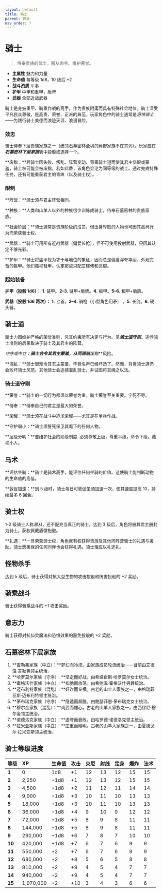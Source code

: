 ```yaml
---
layout: default
title: 骑士
parent: 职业
nav_order: 7
---
```


# 骑士

> 侍奉贵族的武士，服从命令、维护荣誉。

- **主属性**	魅力和力量
- **生命值**	每等级 1d8，10 级后 +2
- **战斗资质**	军事
- **护甲**	中甲和重甲，盾牌
- **武器**	全部近战武器

骑士是身披重甲、骑乘作战的高手，作为贵族附庸而具有特殊社会地位。骑士深受平凡民众尊敬，是高贵、荣誉、正派的典范。玩家角色中的骑士通常是*游侠骑士*——为践行骑士美德而浪迹天涯、浪漫冒险。

### 效忠

骑士侍奉下层贵族家族之一（统领石墓密林全境的蕨野家族不在其列）。玩家应在***石墓密林下层家族***表中投骰或选择一个。

**废黜：**若骑士因失败、叛乱、阵营变动、背离骑士道而使其君主恼恨或蒙羞，骑士权可能会被废黜。若如此番，该角色会沦为同等级的战士。通过完成特殊任务，还有可能重获君主的青睐（以及骑士权）。

### 限制

**阵营：**骑士须与君主阵营相同。

**种族：**人类和山羊人以外的种族很少训练成骑士，侍奉石墓密林的贵族家族。

**社会阶层：**骑士通常是贵族阶级的成员，但出身卑贱的人物也可因其高尚行为而荣获骑士权。

**武器：**骑士可用所有近战武器（偏爱长枪），但不可使用投射武器，只因其认定不够光彩。

**护甲：**骑士将盔甲视为才干与地位的象征，因而总是偏爱浮夸华丽、外观完备的盔甲。他们蔑视轻甲，认定那些只配庄稼佬和恶棍。

### 起始装备

**护甲（投骰 1d6）：** **1.** 链甲。**2–3.** 链甲+盾牌。**4.** 板甲。**5–6.** 板甲+盾牌。

**武器（投骰 1d6 两次）：** **1.** 匕首。**2–4.** 骑枪（小型角色用矛） 。**5.** 长剑。**6.** 硬头锤。

## 骑士道

骑士力图维护严格的荣誉准则，凭其约束所有决定与行为。见***骑士道守则***。违悖骑士准则的后果取决于骑士及其君主的阵营。

**守序或中立：**骑士会令其君主蒙羞，从而面临***废黜***风险。

**混乱：**骑士很难令其君主蒙羞，毕竟名声已经坏透了。然而，背离骑士道仍会败坏骑士风范。其他骑士会追捕混乱骑士，并试图将其绳之以法。

### 骑士道守则

**荣誉：**骑士的一切行为都须以荣誉为重。骑士荣誉至关重要。宁死不辱。

**侍奉：**侍奉自己的君主是最大的荣誉。

**荣耀：**骑士须在战斗中追求荣耀——尤其是在单兵作战。

**守护弱小：**骑士须誓死保卫其麾下的任何人物。

**层级分明：**要维护社会的阶级制度. 必须尊敬上级，尊重平级，命令下级，蔑视小人。

## 马术

**评估坐骑：**骑士是骑术高手，能评估任何坐骑的价值。这使骑士能判断动物的生命值的高低。

**敦促加速：**到 5 级时，骑士每日可敦促坐骑加速一次，使其速度提高 10，持续最多 6 回合。

## 骑士权

1-2 级骑士人称*扈从*，还不配充当真正的骑士。达到 3 级后，角色将被其君主册封为骑士，获权佩戴盾徽袍徽。

**礼遇：**一旦荣获骑士权，角色就有权获得贵族及其他同阵营骑士的礼遇与援助。骑士愿担保的任何同伴也会获得礼遇。骑士理应以礼还礼。

## 怪物杀手

达到 5 级后，骑士获得对抗大型生物的攻击投骰和伤害投骰的 +2 奖励。

## 骑乘战斗

骑士获得骑乘战斗的 +1 攻击奖励。

## 意志力

骑士获得对抗仙灵魔法和恐惧效果的豁免投骰的 +2 奖励。

## 石墓密林下层家族

1. **吉勒弗家族（中立）：**梦幻而冷漠。由家族成员轮流统治——目前由艾德温·吉勒弗领主统治。
2. **哈罗莫尔家族（守序）：**坚定而好战。由希娅崔斯·哈罗莫尔女士统治。
3. **霍格沃什家族（中立）：**松弛而放荡。由希弛温·霍格沃什男爵统治。
4. **迈布利特家族（混乱）：**奸诈而专横。古老的山羊人家族之一，由格瑞菲亚斯·迈布利特领主统治。
5. **茅布瑞克家族（守序）：**隐遁而超脱。由鲍瑟菲恩·茅布瑞克女士统治。
6. **穆尔金家族（混乱）：**尚武而雄心。古老的山羊人家族之一，由西缪尼·穆尔金领主统治。
7. **诺德洛克家族（中立）：**虚夸而衰败。由哈罗德·诺德洛克领主统治。
8. **拉米亚斯家族（中立）：**庄重而精明。古老的山羊人家族之一，由夏德戈尔·拉米亚斯领主统治。

## 骑士等级进度

| 等级 | XP | 生命值 | 攻击 | 灾厄 | 射线 | 定身 | 爆炸 | 法术 |
| :----- | :-------- | :--------- | :----- | :--- | :--- | :--- | :---- | :---- |
| **1** | 0 | 1d8 | +1 | 12 | 13 | 12 | 15 | 15 |
| **2** | 2,250 | +1d8 | +1 | 12 | 13 | 12 | 15 | 15 |
| **3** | 4,500 | +1d8 | +2 | 11 | 12 | 11 | 14 | 14 |
| **4** | 9,000 | +1d8 | +3 | 10 | 11 | 10 | 13 | 13 |
| **5** | 18,000 | +1d8 | +3 | 10 | 11 | 10 | 13 | 13 |
| **6** | 36,000 | +1d8 | +4 | 9 | 10 | 9 | 12 | 12 |
| **7** | 72,000 | +1d8 | +5 | 8 | 9 | 8 | 11 | 11 |
| **8** | 144,000 | +1d8 | +5 | 8 | 9 | 8 | 11 | 11 |
| **9** | 290,000 | +1d8 | +6 | 7 | 8 | 7 | 10 | 10 |
| **10** | 420,000 | +1d8 | +7 | 6 | 7 | 6 | 9 | 9 |
| **11** | 550,000 | +2 | +7 | 6 | 7 | 6 | 9 | 9 |
| **12** | 680,000 | +2 | +8 | 5 | 6 | 5 | 8 | 8 |
| **13** | 810,000 | +2 | +9 | 4 | 5 | 4 | 7 | 7 |
| **14** | 940,000 | +2 | +9 | 4 | 5 | 4 | 7 | 7 |
| **15** | 1,070,000 | +2 | +10 | 3 | 4 | 3 | 6 | 6 |
